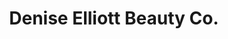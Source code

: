 ---
title: "Denise Elliott Beauty Co."
url: /north-vancouver/denise-elliott-beauty-co/
shop: beauty
---